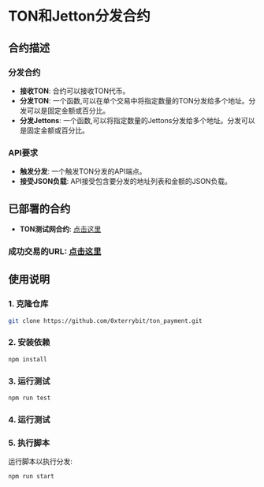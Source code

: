 # TON和Jetton分发合约

## 合约描述

### 分发合约
- **接收TON**: 合约可以接收TON代币。
- **分发TON**: 一个函数,可以在单个交易中将指定数量的TON分发给多个地址。分发可以是固定金额或百分比。
- **分发Jettons**: 一个函数,可以将指定数量的Jettons分发给多个地址。分发可以是固定金额或百分比。

### API要求
- **触发分发**: 一个触发TON分发的API端点。
- **接受JSON负载**: API接受包含要分发的地址列表和金额的JSON负载。

## 已部署的合约

- **TON测试网合约**: [点击这里](https://testnet.tonviewer.com/kQCbVMWAMeUXQzW-ANL7X794p8EYcmNedACqXL4bMBSzR-Jr)

### 成功交易的URL: [点击这里](https://testnet.tonviewer.com/transaction/992653b538d12992f495099a6be88b1c451ba3e378980f085b215a6987687dcc)


## 使用说明

### 1. 克隆仓库
```bash
git clone https://github.com/0xterrybit/ton_payment.git
```

### 2. 安装依赖
```bash
npm install
```

### 3. 运行测试
```bash
npm run test
```

### 4. 运行测试


### 5. 执行脚本
运行脚本以执行分发:
```bash
npm run start
```
